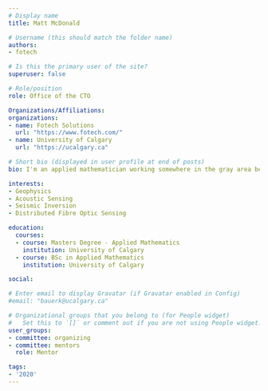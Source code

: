 ```yaml
---
# Display name
title: Matt McDonald

# Username (this should match the folder name)
authors:
- fotech

# Is this the primary user of the site?
superuser: false

# Role/position
role: Office of the CTO

Organizations/Affiliations:
organizations:
- name: Fotech Solutions
  url: "https://www.fotech.com/"
- name: University of Calgary
  url: "https://ucalgary.ca"

# Short bio (displayed in user profile at end of posts)
bio: I'm an applied mathematician working somewhere in the gray area between research, development and application of novel sensor technologies, signal processing, data analysis and interpretation. I pride myself in understanding all levels of a system and being able to explain any of it to anyone. I'm equally comfortable buried in code, in the field or presenting tricky results at a high level.

interests:
- Geophysics
- Acoustic Sensing
- Seismic Inversion
- Distributed Fibre Optic Sensing

education:
  courses:
  - course: Masters Degree - Applied Mathematics
    institution: University of Calgary
  - course: BSc in Applied Mathematics
    institution: University of Calgary

social:

# Enter email to display Gravatar (if Gravatar enabled in Config)
#email: "bauerk@ucalgary.ca"

# Organizational groups that you belong to (for People widget)
#   Set this to `[]` or comment out if you are not using People widget.
user_groups:
- committee: organizing
- committee: mentors
  role: Mentor

tags:
- '2020'
---
```

